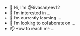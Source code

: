 - 👋 Hi, I’m @Sivasanjeev12
- 👀 I’m interested in ...
- 🌱 I’m currently learning ...
- 💞️ I’m looking to collaborate on ...
- 📫 How to reach me ...

<!---
Sivasanjeev12/Sivasanjeev12 is a ✨ special ✨ repository because its `README.md` (this file) appears on your GitHub profile.
You can click the Preview link to take a look at your changes.

Hi 
